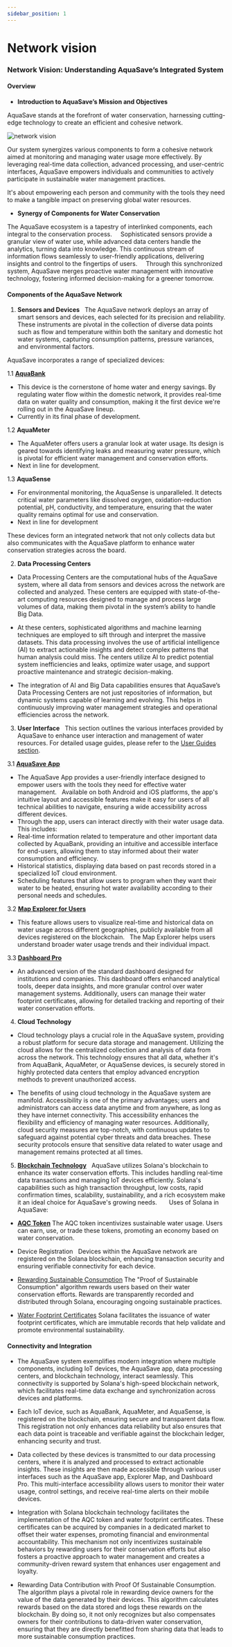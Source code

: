 ```yaml
---
sidebar_position: 1
---
```


# Network vision
### Network Vision: Understanding AquaSave’s Integrated System

#### Overview

- **Introduction to AquaSave’s Mission and Objectives**

AquaSave stands at the forefront of water conservation, harnessing cutting-edge technology to create an efficient and cohesive network. 

![network vision](/img/depin/nv.png) 

Our system synergizes various components to form a cohesive network aimed at monitoring and managing water usage more effectively. By leveraging real-time data collection, advanced processing, and user-centric interfaces, AquaSave empowers individuals and communities to actively participate in sustainable water management practices. 

It's about empowering each person and community with the tools they need to make a tangible impact on preserving global water resources.
    

- **Synergy of Components for Water Conservation**

The AquaSave ecosystem is a tapestry of interlinked components, each integral to the conservation process. 
    
Sophisticated sensors provide a granular view of water use, while advanced data centers handle the analytics, turning data into knowledge. This continuous stream of information flows seamlessly to user-friendly applications, delivering insights and control to the fingertips of users. 
    
Through this synchronized system, AquaSave merges proactive water management with innovative technology, fostering informed decision-making for a greener tomorrow.


#### Components of the AquaSave Network

1. **Sensors and Devices**  
The AquaSave network deploys an array of smart sensors and devices, each selected for its precision and reliability. These instruments are pivotal in the collection of diverse data points such as flow and temperature within both the sanitary and domestic hot water systems, capturing consumption patterns, pressure variances, and environmental factors. 

AquaSave incorporates a range of specialized devices:

1.1 [**AquaBank**](/docs/aquabank-revolution-depin/aquabank/overview)
- This device is the cornerstone of home water and energy savings. By regulating water flow within the domestic network, it provides real-time data on water quality and consumption, making it the first device we're rolling out in the AquaSave lineup.        
- Currently in its final phase of development. 
  
 

1.2 **AquaMeter**  
- The AquaMeter offers users a granular look at water usage. Its design is geared towards identifying leaks and measuring water pressure, which is pivotal for efficient water management and conservation efforts.
- Next in line for development.

1.3 **AquaSense**  
- For environmental monitoring, the AquaSense is unparalleled. It detects critical water parameters like dissolved oxygen, oxidation-reduction potential, pH, conductivity, and temperature, ensuring that the water quality remains optimal for use and conservation.
- Next in line for development

These devices form an integrated network that not only collects data but also communicates with the AquaSave platform to enhance water conservation strategies across the board.  

2. **Data Processing Centers**
- Data Processing Centers are the computational hubs of the AquaSave system, where all data from sensors and devices across the network are collected and analyzed. These centers are equipped with state-of-the-art computing resources designed to manage and process large volumes of data, making them pivotal in the system’s ability to handle Big Data.

- At these centers, sophisticated algorithms and machine learning techniques are employed to sift through and interpret the massive datasets. This data processing involves the use of artificial intelligence (AI) to extract actionable insights and detect complex patterns that human analysis could miss. The centers utilize AI to predict potential system inefficiencies and leaks, optimize water usage, and support proactive maintenance and strategic decision-making.

- The integration of AI and Big Data capabilities ensures that AquaSave’s Data Processing Centers are not just repositories of information, but dynamic systems capable of learning and evolving. This helps in continuously improving water management strategies and operational efficiencies across the network.
 
3. **User Interface**  
This section outlines the various interfaces provided by AquaSave to enhance user interaction and management of water resources. For detailed usage guides, please refer to the [User Guides section](/docs/economy-governance/token-economy/user-utilities).

3.1 [**AquaSave App**](/docs/aquabank-revolution-depin/app)
- The AquaSave App provides a user-friendly interface designed to empower users with the tools they need for effective water management.  
Available on both Android and iOS platforms, the app's intuitive layout and accessible features make it easy for users of all technical abilities to navigate, ensuring a wide accessibility across different devices.
  
- Through the app, users can interact directly with their water usage data. This includes:
- Real-time information related to temperature and other important data collected by AquaBank, providing an intuitive and accessible interface for end-users, allowing them to stay informed about their water consumption and efficiency.
- Historical statistics, displaying data based on past records stored in a specialized IoT cloud environment.
- Scheduling features that allow users to program when they want their water to be heated, ensuring hot water availability according to their personal needs and schedules.

3.2 [**Map Explorer for Users**](/docs/aquabank-revolution-depin/explore-map)
- This feature allows users to visualize real-time and historical data on water usage across different geographies, publicly available from all devices registered on the blockchain.  
The Map Explorer helps users understand broader water usage trends and their individual impact.


3.3 [**Dashboard Pro**](/docs/aquabank-revolution-depin/dashboard)
- An advanced version of the standard dashboard designed for institutions and companies. This dashboard offers enhanced analytical tools, deeper data insights, and more granular control over water management systems. Additionally, users can manage their water footprint certificates, allowing for detailed tracking and reporting of their water conservation efforts.


4. **Cloud Technology**
- Cloud technology plays a crucial role in the AquaSave system, providing a robust platform for secure data storage and management. Utilizing the cloud allows for the centralized collection and analysis of data from across the network. This technology ensures that all data, whether it's from AquaBank, AquaMeter, or AquaSense devices, is securely stored in highly protected data centers that employ advanced encryption methods to prevent unauthorized access.

- The benefits of using cloud technology in the AquaSave system are manifold. Accessibility is one of the primary advantages; users and administrators can access data anytime and from anywhere, as long as they have internet connectivity. This accessibility enhances the flexibility and efficiency of managing water resources. Additionally, cloud security measures are top-notch, with continuous updates to safeguard against potential cyber threats and data breaches. These security protocols ensure that sensitive data related to water usage and management remains protected at all times.

5. [**Blockchain Technology**](/docs/aquabank-revolution-depin/technical-aspects/choosing-solana)  
AquaSave utilizes Solana's blockchain to enhance its water conservation efforts. This includes handling real-time data transactions and managing IoT devices efficiently. Solana's capabilities such as high transaction throughput, low costs, rapid confirmation times, scalability, sustainability, and a rich ecosystem make it an ideal choice for AquaSave's growing needs.  
   
Uses of Solana in AquaSave:

- [**AQC Token**](/docs/economy-governance/token-economy/what-aqc)
The AQC token incentivizes sustainable water usage. Users can earn, use, or trade these tokens, promoting an economy based on water conservation.

- Device Registration
  Devices within the AquaSave network are registered on the Solana blockchain, enhancing transaction security and ensuring verifiable connectivity for each device.

- [Rewarding Sustainable Consumption](/docs/getting-started/posc)
The "Proof of Sustainable Consumption" algorithm rewards users based on their water conservation efforts. Rewards are transparently recorded and distributed through Solana, encouraging ongoing sustainable practices.

- [Water Footprint Certificates](/docs/aquabank-revolution-depin/wfc/overview)
Solana facilitates the issuance of water footprint certificates, which are immutable records that help validate and promote environmental sustainability.


#### Connectivity and Integration

- The AquaSave system exemplifies modern integration where multiple components, including IoT devices, the AquaSave app, data processing centers, and blockchain technology, interact seamlessly. This connectivity is supported by Solana's high-speed blockchain network, which facilitates real-time data exchange and synchronization across devices and platforms.

- Each IoT device, such as AquaBank, AquaMeter, and AquaSense, is registered on the blockchain, ensuring secure and transparent data flow. This registration not only enhances data reliability but also ensures that each data point is traceable and verifiable against the blockchain ledger, enhancing security and trust.

- Data collected by these devices is transmitted to our data processing centers, where it is analyzed and processed to extract actionable insights. These insights are then made accessible through various user interfaces such as the AquaSave app, Explorer Map, and Dashboard Pro. This multi-interface accessibility allows users to monitor their water usage, control settings, and receive real-time alerts on their mobile devices.

- Integration with Solana blockchain technology facilitates the implementation of the AQC token and water footprint certificates. These certificates can be acquired by companies in a dedicated market to offset their water expenses, promoting financial and environmental accountability. This mechanism not only incentivizes sustainable behaviors by rewarding users for their conservation efforts but also fosters a proactive approach to water management and creates a community-driven reward system that enhances user engagement and loyalty.

- Rewarding Data Contribution with Proof Of Sustainable Consumption. The algorithm plays a pivotal role in rewarding device owners for the value of the data generated by their devices. This algorithm calculates rewards based on the data stored and logs these rewards on the blockchain. By doing so, it not only recognizes but also compensates owners for their contributions to data-driven water conservation, ensuring that they are directly benefitted from sharing data that leads to more sustainable consumption practices.
